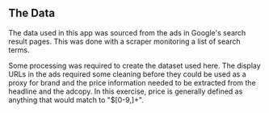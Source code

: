 ## The Data ##

The data used in this app was sourced from the ads in Google's search result pages. This was done with a scraper monitoring a list of search terms.

Some processing was required to create the dataset used here. The display URLs in the ads required some cleaning before they could be used as a proxy for brand and the price information needed to be extracted from the headline and the adcopy. In this exercise, price is generally defined as anything that would match to "$[0-9,]+".